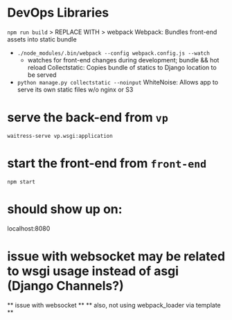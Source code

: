 # DevOps Libraries
`npm run build` > REPLACE WITH > webpack
Webpack: Bundles front-end assets into static bundle
  - `./node_modules/.bin/webpack --config webpack.config.js --watch`
    - watches for front-end changes during development; bundle && hot reload
Collectstatic: Copies bundle of statics to Django location to be served
  - `python manage.py collectstatic --noinput`
WhiteNoise: Allows app to serve its own static files w/o nginx or S3

# serve the back-end from `vp`
`waitress-serve vp.wsgi:application`
# start the front-end from `front-end`
`npm start`
# should show up on:
localhost:8080
# issue with websocket may be related to wsgi usage instead of asgi (Django Channels?)
** issue with websocket **
** also, not using webpack_loader via template **
